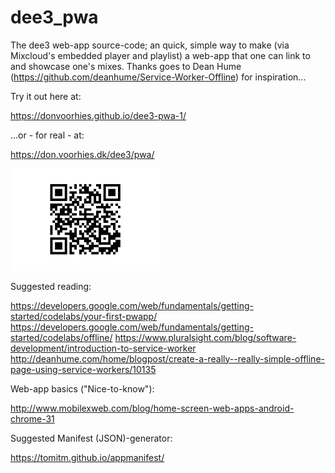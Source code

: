 # dee3_pwa
The dee3 web-app source-code; an quick, simple way to make (via Mixcloud's embedded player and playlist) a web-app that one can link to and showcase one's mixes.
Thanks goes to Dean Hume (https://github.com/deanhume/Service-Worker-Offline) for inspiration...

Try it out here at:

https://donvoorhies.github.io/dee3-pwa-1/

...or - for real - at:

https://don.voorhies.dk/dee3/pwa/ 

<img src="chart.png" style="width:240px;height:auto;" alt="QR-code">

Suggested reading:

https://developers.google.com/web/fundamentals/getting-started/codelabs/your-first-pwapp/
https://developers.google.com/web/fundamentals/getting-started/codelabs/offline/
https://www.pluralsight.com/blog/software-development/introduction-to-service-worker
http://deanhume.com/home/blogpost/create-a-really--really-simple-offline-page-using-service-workers/10135

Web-app basics ("Nice-to-know"):

http://www.mobilexweb.com/blog/home-screen-web-apps-android-chrome-31

Suggested Manifest (JSON)-generator:

https://tomitm.github.io/appmanifest/ 
